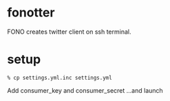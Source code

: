 # fonotter
FONO creates twitter client on ssh terminal.  


# setup
```
% cp settings.yml.inc settings.yml
```
Add consumer\_key and consumer\_secret ...and launch


